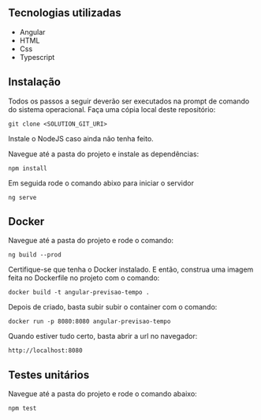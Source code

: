 ## Tecnologias utilizadas
- Angular
- HTML
- Css
- Typescript

## Instalação
Todos os passos a seguir deverão ser executados na prompt de comando do sistema operacional.
Faça uma cópia local deste repositório:

```git clone <SOLUTION_GIT_URI>```

Instale o NodeJS caso ainda não tenha feito.

Navegue até a pasta do projeto e instale as dependências:

```npm install```

Em seguida rode o comando abixo para iniciar o servidor

```ng serve```

## Docker
Navegue até a pasta do projeto e rode o comando:

```ng build --prod```

Certifique-se que tenha o Docker instalado. E então, construa uma imagem feita no Dockerfile no projeto com o comando:

```docker build -t angular-previsao-tempo .```

Depois de criado, basta subir subir o container com o comando:

```docker run -p 8080:8080 angular-previsao-tempo```

Quando estiver tudo certo, basta abrir a url no navegador:

```http://localhost:8080```

## Testes unitários

Navegue até a pasta do projeto e rode o comando abaixo:

```npm test```
